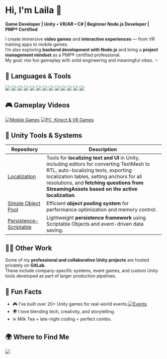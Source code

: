 # Hi, I'm Laila 👋  
**Game Developer | Unity • VR/AR • C# | Beginner Node.js Developer | PMP® Certified**

I create immersive **video games** and **interactive experiences** — from VR training apps to mobile games.  
I’m also exploring **backend development with Node.js** and bring a **project management mindset** as a PMP® certified professional.  
My goal: mix fun gameplay with solid engineering and meaningful vibes. ✨  


## 🧰 Languages & Tools

<p align="left">
  <img src="https://img.shields.io/badge/Unity3D-100000?style=flat-square&logo=unity&logoColor=white" />
  <img src="https://img.shields.io/badge/C%23-239120?style=flat-square&logo=csharp&logoColor=white" />
  <img src="https://img.shields.io/badge/Photon-Multiplayer-blue?style=flat-square" />
  <img src="https://img.shields.io/badge/AR%2FVR-Development-purple?style=flat-square" />
  <img src="https://img.shields.io/badge/Firebase-FFCA28?style=flat-square&logo=firebase&logoColor=black" />
  <img src="https://img.shields.io/badge/JavaScript-F7DF1E?style=flat-square&logo=javascript&logoColor=black" />
  <img src="https://img.shields.io/badge/Node.js-339933?style=flat-square&logo=node.js&logoColor=white" />
  <img src="https://img.shields.io/badge/REST%20APIs-25A162?style=flat-square&logo=api&logoColor=white" />
  <img src="https://img.shields.io/badge/MongoDB-47A248?style=flat-square&logo=mongodb&logoColor=white" />
  <img src="https://img.shields.io/badge/Git-F05032?style=flat-square&logo=git&logoColor=white" />
  <img src="https://img.shields.io/badge/Jira-0052CC?style=flat-square&logo=jira&logoColor=white" />
  <img src="https://img.shields.io/badge/Agile-Project%20Management-blue?style=flat-square" />
  <img src="https://img.shields.io/badge/PMP%20Certified-FFD43B?style=flat-square&logo=google-scholar&logoColor=black" />
</p>


## 🎮 Gameplay Videos

[![Mobile Games](https://img.shields.io/badge/YouTube-Mobile_Games-red?logo=youtube&logoColor=white)](https://www.youtube.com/playlist?list=PLS-j2IQCB243yIVIVGJI0gzz6FnCbWI6B)
[![PC, Kinect & VR Games](https://img.shields.io/badge/YouTube-PC_&_VR_Games-red?logo=youtube&logoColor=white)](https://www.youtube.com/playlist?list=PLao4MForo3ZQfpdYtYTNhiqcjEsvvDWyp)

## 🧩 Unity Tools & Systems

| Repository | Description |
|-------------|-------------|
| [Localization](https://github.com/Unity-Tools/Localization) | Tools for **localizing text and UI** in Unity, including editors for converting TextMesh to RTL, auto-localizing texts, exporting localization tables, setting anchors for all resolutions, and **fetching questions from StreamingAssets based on the active localization**. |
| [Simple Object Pool](https://github.com/Unity-Tools/UnityTools/tree/SimpleObjectPool) | Efficient **object pooling system** for performance optimization and memory control. |
| [Persistence-Scriptable](https://github.com/Unity-Tools/Persistence-Scriptable) | Lightweight **persistence framework** using Scriptable Objects and event-driven data saving. |

## 🧑‍💻 Other Work
Some of my **professional and collaborative Unity projects** are hosted privately on **GitLab**.  
These include company-specific systems, event games, and custom Unity tools developed as part of larger production pipelines.


## 🎨 Fun Facts
- 🎮 I’ve built over 20+ Unity games for real-world events.[![Events](https://img.shields.io/badge/YouTube-Game_Events-red?logo=youtube&logoColor=white)]([https://www.youtube.com/playlist?list=PLS-j2IQCB243yIVIVGJI0gzz6FnCbWI6B](https://youtu.be/eTaDVMz3JC8))
- 🌍 I love blending tech, creativity, and storytelling.
- ☕ Milk Tea + late-night coding = perfect combo.


## 🌍 Where to Find Me

<p align="left">
  <a href="https://www.linkedin.com/in/laila-omran-gamedev/" target="_blank">
    <img src="https://img.shields.io/badge/LinkedIn-Laila%20Omran-0A66C2?style=flat-square&logo=linkedin&logoColor=white" />
  </a>
</p>
